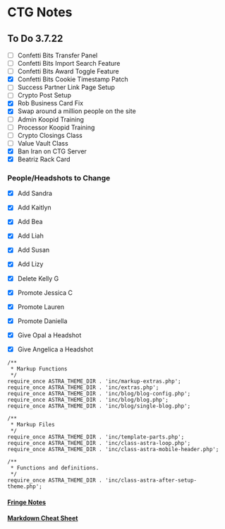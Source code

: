 # CTG Notes

## To Do 3.7.22
- [ ] Confetti Bits Transfer Panel
- [ ] Confetti Bits Import Search Feature
- [ ] Confetti Bits Award Toggle Feature
- [x] Confetti Bits Cookie Timestamp Patch
- [ ] Success Partner Link Page Setup
- [ ] Crypto Post Setup
- [x] Rob Business Card Fix
- [x] Swap around a million people on the site
- [ ] Admin Koopid Training
- [ ] Processor Koopid Training
- [ ] Crypto Closings Class
- [ ] Value Vault Class
- [x] Ban Iran on CTG Server
- [x] Beatriz Rack Card

### People/Headshots to Change
- [x] Add Sandra
- [x] Add Kaitlyn
- [x] Add Bea
- [x] Add Liah
- [x] Add Susan
- [x] Add Lizy
- [x] Delete Kelly G
- [x] Promote Jessica C
- [x] Promote Lauren
- [x] Promote Daniella
- [x] Give Opal a Headshot
- [x] Give Angelica a Headshot


```
/**
 * Markup Functions
 */
require_once ASTRA_THEME_DIR . 'inc/markup-extras.php';
require_once ASTRA_THEME_DIR . 'inc/extras.php';
require_once ASTRA_THEME_DIR . 'inc/blog/blog-config.php';
require_once ASTRA_THEME_DIR . 'inc/blog/blog.php';
require_once ASTRA_THEME_DIR . 'inc/blog/single-blog.php';

/**
 * Markup Files
 */
require_once ASTRA_THEME_DIR . 'inc/template-parts.php';
require_once ASTRA_THEME_DIR . 'inc/class-astra-loop.php';
require_once ASTRA_THEME_DIR . 'inc/class-astra-mobile-header.php';

/**
 * Functions and definitions.
 */
require_once ASTRA_THEME_DIR . 'inc/class-astra-after-setup-theme.php';

```


#### [Fringe Notes](fringe-notes.md)
#### [Markdown Cheat Sheet](markdown-cheatsheet.md)
